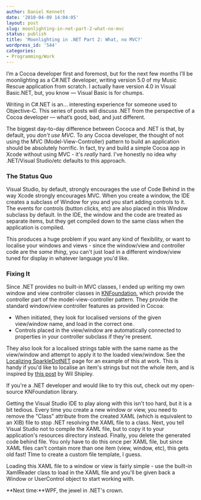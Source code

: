 ```yaml
---
author: Daniel Kennett
date: '2010-04-09 14:04:05'
layout: post
slug: moonlighting-in-net-part-2-what-no-mvc
status: publish
title: 'Moonlighting in .NET Part 2: What, no MVC?'
wordpress_id: '544'
categories:
- Programming/Work
---
```


I’m a Cocoa developer first and foremost, but for the next few months
I’ll be moonlighting as a C\#.NET developer, writing version 5.0 of my
Music Rescue application from scratch. I actually have version 4.0 in
Visual Basic.NET, but, you know — Visual Basic is for chumps.

Writing in C\#.NET is an… interesting experience for someone used to
Objective-C. This series of posts will discuss .NET from the perspective
of a Cocoa developer — what’s good, bad, and just different.

The biggest day-to-day difference between Cococa and .NET is that, by
default, you *don't use MVC*. To any Cocoa developer, the thought of not
using the MVC (Model-View-Controller) pattern to build an application
should be absolutely horrific. In fact, try and build a simple Cocoa app
in Xcode without using MVC - it's *really* hard. I've honestly no idea
why .NET/Visual Studio/etc defaults to this approach.

### The Status Quo

Visual Studio, by default, strongly encourages the use of Code Behind in
the way Xcode strongly encourages MVC. When you create a window, the IDE
creates a subclass of Window for you and you start adding controls to
it. The events for controls (button clicks, etc) are also placed in this
Window subclass by default. In the IDE, the window and the code are
treated as separate items, but they get compiled down to the same class
when the application is compiled.

This produces a huge problem if you want any kind of flexibility, or
want to localise your windows and views - since the window/view and
controller code are the *same thing*, you can't just load in a different
window/view tuned for display in whatever language you'd like.

### Fixing It

Since .NET provides no built-in MVC classes, I ended up writing my own
window and view controller classes in
[KNFoundation](http://bitbucket.org/ikenndac/knfoundation/), which
provide the controller part of the model-view-controller pattern. They
provide the standard window/view controller features as provided in
Cocoa:

-   When initiated, they look for localised versions of the given
    view/window name, and load in the correct one.
-   Controls placed in the view/window are automatically connected to
    properties in your controller subclass if they're present.

They also look for a localised strings table with the same name as the
view/window and attempt to apply it to the loaded view/window. See the
[Localizing SparkleDotNET](http://bitbucket.org/ikenndac/sparkledotnet/wiki/Localizing)
page for an example of this at work. This is handy if you'd like to
localise an item's strings but not the whole item, and is inspired by
[this post](http://wilshipley.com/blog/2009/10/pimp-my-code-part-17-lost-in.html)
by Wil Shipley.

If you're a .NET developer and would like to try this out, check out my
open-source KNFoundation library.

Getting the Visual Studio IDE to play along with this isn't too hard,
but it is a bit tedious. Every time you create a new window or view, you
need to remove the "Class" attribute from the created XAML (which is
equivalent to an XIB) file to stop .NET resolving the XAML file to a
class. Next, you tell Visual Studio not to compile the XAML file, but to
copy it to your application's resources directory instead. Finally, you
delete the generated code behind file. You only have to do this once per
XAML file, but since XAML files can't contain more than one item (view,
window, etc), this gets old fast! TIme to create a custom file template,
I guess.

Loading this XAML file to a window or view is fairly simple - use the
built-in XamlReader class to load in the XAML file and you'll be given
back a Window or UserControl object to start working with.

**Next time:**WPF, the jewel in .NET's crown.
